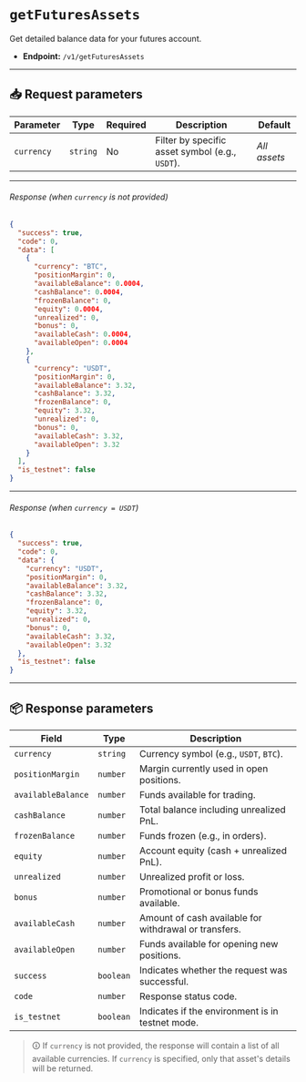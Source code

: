 # `getFuturesAssets`

Get detailed balance data for your futures account.

- **Endpoint:** `/v1/getFuturesAssets`

---

## 📥 Request parameters

| **Parameter** | **Type**  | **Required** | **Description**                                  | **Default** |
|---------------|-----------|--------------|--------------------------------------------------|-------------|
| `currency`    | `string`  | No           | Filter by specific asset symbol (e.g., `USDT`). | *All assets* |

---

###### Response (when `currency` is not provided)

```json
{
  "success": true,
  "code": 0,
  "data": [
    {
      "currency": "BTC",
      "positionMargin": 0,
      "availableBalance": 0.0004,
      "cashBalance": 0.0004,
      "frozenBalance": 0,
      "equity": 0.0004,
      "unrealized": 0,
      "bonus": 0,
      "availableCash": 0.0004,
      "availableOpen": 0.0004
    },
    {
      "currency": "USDT",
      "positionMargin": 0,
      "availableBalance": 3.32,
      "cashBalance": 3.32,
      "frozenBalance": 0,
      "equity": 3.32,
      "unrealized": 0,
      "bonus": 0,
      "availableCash": 3.32,
      "availableOpen": 3.32
    }
  ],
  "is_testnet": false
}
```

---

###### Response (when `currency = USDT`)

```json
{
  "success": true,
  "code": 0,
  "data": {
    "currency": "USDT",
    "positionMargin": 0,
    "availableBalance": 3.32,
    "cashBalance": 3.32,
    "frozenBalance": 0,
    "equity": 3.32,
    "unrealized": 0,
    "bonus": 0,
    "availableCash": 3.32,
    "availableOpen": 3.32
  },
  "is_testnet": false
}
```

---

## 📦 Response parameters

| **Field**          | **Type**   | **Description**                                                                 |
|--------------------|------------|---------------------------------------------------------------------------------|
| `currency`         | `string`   | Currency symbol (e.g., `USDT`, `BTC`).                                          |
| `positionMargin`   | `number`   | Margin currently used in open positions.                                        |
| `availableBalance` | `number`   | Funds available for trading.                                                   |
| `cashBalance`      | `number`   | Total balance including unrealized PnL.                                        |
| `frozenBalance`    | `number`   | Funds frozen (e.g., in orders).                                                |
| `equity`           | `number`   | Account equity (cash + unrealized PnL).                                        |
| `unrealized`       | `number`   | Unrealized profit or loss.                                                     |
| `bonus`            | `number`   | Promotional or bonus funds available.                                          |
| `availableCash`    | `number`   | Amount of cash available for withdrawal or transfers.                         |
| `availableOpen`    | `number`   | Funds available for opening new positions.                                     |
| `success`          | `boolean`  | Indicates whether the request was successful.                                  |
| `code`             | `number`   | Response status code.                                                          |
| `is_testnet`       | `boolean`  | Indicates if the environment is in testnet mode.                               |

> 🛈 If `currency` is not provided, the response will contain a list of all available currencies. If `currency` is specified, only that asset's details will be returned.
